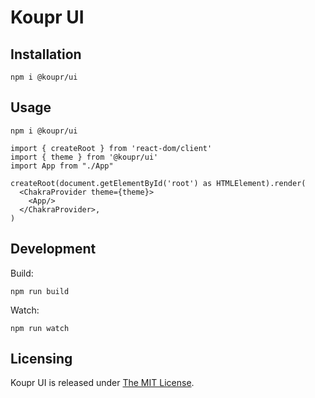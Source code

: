 # Koupr UI

## Installation

```shell
npm i @koupr/ui
```

## Usage

```shell
npm i @koupr/ui
```

```tsx
import { createRoot } from 'react-dom/client'
import { theme } from '@koupr/ui'
import App from "./App"

createRoot(document.getElementById('root') as HTMLElement).render(
  <ChakraProvider theme={theme}>
    <App/>
  </ChakraProvider>,
)
```

## Development

Build:

```shell
npm run build
```

Watch:

```shell
npm run watch
```

## Licensing

Koupr UI is released under [The MIT License](./LICENSE.md).
